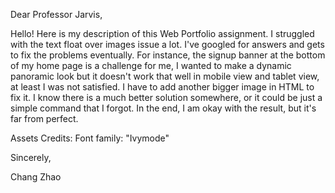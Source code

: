 Dear Professor Jarvis,

Hello! Here is my description of this Web Portfolio assignment. I struggled with the text float over images issue a lot. I've googled for answers and gets to fix the problems eventually. For instance, the signup banner at the bottom of my home page is a challenge for me, I wanted to make a dynamic panoramic look but it doesn't work that well in mobile view and tablet view, at least I was not satisfied. I have to add another bigger image in HTML to fix it. I know there is a much better solution somewhere, or it could be just a simple command that I forgot. In the end, I am okay with the result, but it's far from perfect. 

Assets Credits: 
    Font family: "Ivymode"

Sincerely,

Chang Zhao 
